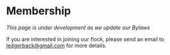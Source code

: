 # Membership


*This page is under development as we update our Bylaws*

If you are interested in joining our flock, please send an email to [ledgerback@gmail.com](mailto:ledgerback@gmail.com?subject=Membership) for more details. 
